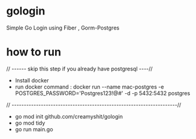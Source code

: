 # gologin
Simple Go Login using Fiber , Gorm-Postgres

# how to run 

// ------ skip this step if you already have postgresql ----//

- Install docker
- run docker command : docker run --name mac-postgres -e POSTGRES_PASSWORD='Postgres123!@#' -d -p 5432:5432 postgres 

// --------------------------------------------------------------------//
- go mod init github.com/creamyshit/gologin
- go mod tidy
- go run main.go
